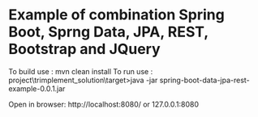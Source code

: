 # Example of combination Spring Boot, Sprng Data, JPA, REST, Bootstrap and JQuery

To build use : mvn clean install
To run use : project\trimplement_solution\target>java -jar spring-boot-data-jpa-rest-example-0.0.1.jar

Open in browser: http://localhost:8080/  or 127.0.0.1:8080
